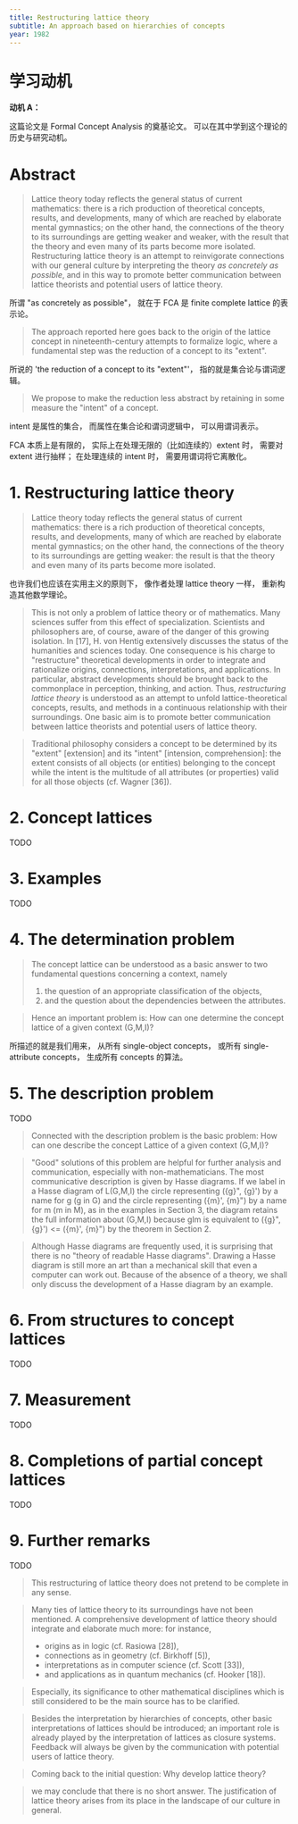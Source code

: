 ```yaml
---
title: Restructuring lattice theory
subtitle: An approach based on hierarchies of concepts
year: 1982
---
```


# 学习动机

**动机 A：**

这篇论文是 Formal Concept Analysis 的奠基论文。
可以在其中学到这个理论的历史与研究动机。

# Abstract

> Lattice theory today reflects the general status of current
> mathematics: there is a rich production of theoretical concepts,
> results, and developments, many of which are reached by elaborate
> mental gymnastics; on the other hand, the connections of the theory
> to its surroundings are getting weaker and weaker, with the result
> that the theory and even many of its parts become more isolated.
> Restructuring lattice theory is an attempt to reinvigorate
> connections with our general culture by interpreting the theory
> _as concretely as possible_, and in this way to promote better
> communication between lattice theorists and potential users of
> lattice theory.

所谓 "as concretely as possible"，
就在于 FCA 是 finite complete lattice 的表示论。

> The approach reported here goes back to the origin of the
> lattice concept in nineteenth-century attempts to formalize
> logic, where a fundamental step was the reduction of a concept
> to its "extent".

所说的 'the reduction of a concept to its "extent"'，
指的就是集合论与谓词逻辑。

> We propose to make the reduction less abstract
> by retaining in some measure the "intent" of a concept.

intent 是属性的集合，
而属性在集合论和谓词逻辑中，
可以用谓词表示。

FCA 本质上是有限的，
实际上在处理无限的（比如连续的）extent 时，
需要对 extent 进行抽样；
在处理连续的 intent 时，
需要用谓词将它离散化。

# 1. Restructuring lattice theory

> Lattice theory today reflects the general status of current
> mathematics: there is a rich production of theoretical concepts,
> results, and developments, many of which are reached by elaborate
> mental gymnastics; on the other hand, the connections of the
> theory to its surroundings are getting weaker: the result is
> that the theory and even many of its parts become more isolated.

也许我们也应该在实用主义的原则下，
像作者处理 lattice theory 一样，
重新构造其他数学理论。

> This is not only a problem of lattice theory or of mathematics.
> Many sciences suffer from this effect of specialization.  Scientists
> and philosophers are, of course, aware of the danger of this growing
> isolation.  In [17], H. von Hentig extensively discusses the status
> of the humanities and sciences today.  One consequence is his charge
> to "restructure" theoretical developments in order to integrate and
> rationalize origins, connections, interpretations, and applications.
> In particular, abstract developments should be brought back to the
> commonplace in perception, thinking, and action.  Thus,
> _restructuring lattice theory_ is understood as an attempt to unfold
> lattice-theoretical concepts, results, and methods in a continuous
> relationship with their surroundings.  One basic aim is to promote
> better communication between lattice theorists and potential users
> of lattice theory.

> Traditional philosophy considers a concept to be determined by its
> "extent" [extension] and its "intent" [intension, comprehension]:
> the extent consists of all objects (or entities) belonging to the
> concept while the intent is the multitude of all attributes (or
> properties) valid for all those objects (cf. Wagner [36]).

# 2. Concept lattices

TODO

# 3. Examples

TODO

# 4. The determination problem

> The concept lattice can be understood as a basic answer to
> two fundamental questions concerning a context, namely
> 1. the question of an appropriate classification of the objects,
> 2. and the question about the dependencies between the attributes.

> Hence an important problem is:
> How can one determine the concept lattice of a given context (G,M,I)?

所描述的就是我们用来，
从所有 single-object concepts，
或所有 single-attribute concepts，
生成所有 concepts 的算法。

# 5. The description problem

TODO

> Connected with the description problem is the basic problem:
> How can one describe the concept Lattice of a given context (G,M,I)?

> "Good" solutions of this problem are helpful for further
> analysis and communication, especially with non-mathematicians.
> The most communicative description is given by Hasse diagrams.
> If we label in a Hasse diagram of L(G,M,I) the circle representing
> ({g}", {g}') by a name for g (g in G) and the circle representing
> ({m}', {m}") by a name for m (m in M), as in the examples in Section 3,
> the diagram retains the full information about (G,M,I) because gIm
> is equivalent to ({g}", {g}') <= ({m}', {m}") by the theorem in
> Section 2.

> Although Hasse diagrams are frequently used, it is surprising that
> there is no "theory of readable Hasse diagrams".  Drawing a Hasse
> diagram is still more an art than a mechanical skill that even a
> computer can work out. Because of the absence of a theory, we shall
> only discuss the development of a Hasse diagram by an example.

# 6. From structures to concept lattices

TODO

# 7. Measurement

TODO

# 8. Completions of partial concept lattices

TODO

# 9. Further remarks

TODO

> This restructuring of lattice theory
> does not pretend to be complete in any sense.

> Many ties of lattice theory to its surroundings have not been mentioned.
> A comprehensive development of lattice theory
> should integrate and elaborate much more: for instance,
> - origins as in logic (cf. Rasiowa [28]),
> - connections as in geometry (cf. Birkhoff [5]),
> - interpretations as in computer science (cf. Scott [33]),
> - and applications as in quantum mechanics (cf. Hooker [18]).

> Especially, its significance to other mathematical disciplines
> which is still considered to be the main source has to be clarified.

> Besides the interpretation by hierarchies of concepts,
> other basic interpretations of lattices should be introduced;
> an important role is already played by the interpretation of lattices as closure systems.
> Feedback will always be given by the communication with potential users of lattice theory.

> Coming back to the initial question:
> Why develop lattice theory?

> we may conclude that there is no short answer.
> The justification of lattice theory
> arises from its place in the landscape of our culture in general.
